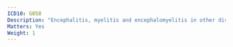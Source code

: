 ```yaml
---
ICD10: G058
Description: "Encephalitis, myelitis and encephalomyelitis in other diseases classified elsewhere"
Matters: Yes
Weight: 1
---
```



